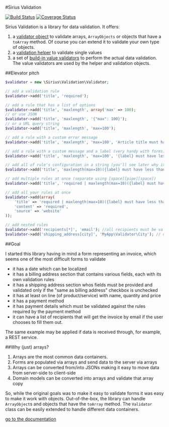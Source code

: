 #Sirius Validation

[![Build Status](https://travis-ci.org/adrianmiu/sirius-validation.png?branch=master)](https://travis-ci.org/adrianmiu/sirius-validation)
[![Coverage Status](https://coveralls.io/repos/adrianmiu/sirius-validation/badge.png)](https://coveralls.io/r/adrianmiu/sirius-validation)

Sirius Validation is a library for data validation. It offers:

1. a [validator object](docs/validator.md) to validate arrays, `ArrayObjects` or objects that have a `toArray` method. Of course you can extend it to validate your own type of objects.
2. a [validation helper](docs/helper.md) to validate single values 
3. a set of [build-in value validators](docs/validators.md) to perform the actual data validation. The value validators are used by the helper and validation objects.

##Elevator pitch

```php
$validator = new \Sirius\Validation\Validator;

// add a validation rule
$validator->add('title', 'required');

// add a rule that has a list of options
$validator->add('title', 'maxlength', array('max' => 100);
// or use JSON
$validator->add('title', 'maxlength', '{"max": 100}');
// or a URL query string
$validator->add('title', 'maxlength', 'max=100');

// add a rule with a custom error message
$validator->add('title', 'maxlength', 'max=100', 'Article title must have less than {max} characters');

// add a rule with a custom message and a label (very handy with forms)
$validator->add('title', 'maxlength', 'max=100', '{label} must have less than {max} characters', 'Title');

// add all of rule's configuration in a string (you'll see later why it's handy')
$validator->add('title', 'maxlength(max=10)({label} must have less than {max} characters)(Title)');

// add multiple rules at once (separate using [space][pipe][space])
$validator->add('title', 'required | maxlength(max=10)({label} must have less than {max} characters)(Title)');

// add all your rules at once
$validator->add(array(
	'title' => 'required | maxlength(max=10)({label} must have less than {max} characters)(Title)',
	'content' => 'required',
	'source' => 'website'
));

// add nested rules
$validator->add('recipients[*]', 'email'); //all recipients must be valid email addresses
$validator->add('shipping_address[city]', 'MyApp\Validator\City'); // uses a custom validator to validate the shipping city

```

##Goal

I started this library having in mind a form representing an invoice, which seems one of the most difficult forms to validate
- it has a date which can be localized
- it has a billing address section that contains various fields, each with its own validation rules
- it has a shipping address section whos fields must be provided and validated only if the "same as billing address" checkbox is unchecked
- it has at least on line (of product/service) with name, quantity and price
- it has a payment method
- it has payment details which must be validated against the rules required by the payment method
- it can have a list of recipients that will get the invoice by email if the user chooses to fill them out.

The same example may be applied if data is received through, for example, a REST service.

##Why (just) arrays?

1. Arrays are the most common data containers. 
2. Forms are populated via arrays and send data to the server via arrays
3. Arrays can be converted from/into JSONs making it easy to move data from server-side to client-side
4. Domain models can be converted into arrays and validate that array copy

So, while the original goals was to make it easy to validate forms it was easy to make it work with objects. 
Out-of-the-box, the library can handle `ArrayObject`s and objects that have the `toArray` method. The `Validator` class can be easily extended to handle different data containers.


[go to the documentation](docs/index.md)
